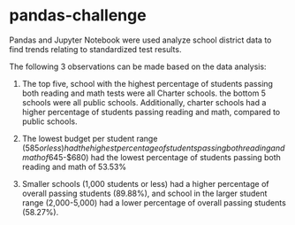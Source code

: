 # pandas-challenge

Pandas and Jupyter Notebook were used analyze school district data to find trends relating to standardized test results.


The following 3 observations can be made based on the data analysis:

1. The top five, school with the highest percentage of students passing both reading and math tests were all Charter schools. the bottom 5 schools were all public schools. Additionally, charter schools had a higher percentage of students passing reading and math, compared to public schools.

2. The lowest budget per student range ($585 or less) had the highest percentage of  students passing both reading and math of %90.37. Additionally, The highest budget per student range ($645-$680) had the lowest percentage of students passing both reading and math of 53.53%

3. Smaller schools (1,000 students or less) had a higher percentage of  overall passing students (89.88%), and school in the larger student range (2,000-5,000) had a lower percentage of  overall passing students (58.27%).
